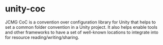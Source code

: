 # unity-coc
JCMG CoC is a convention over configuration library for Unity that helps to set a common folder convention in a Unity project. It also helps enable tools and other frameworks to have a set of well-known locations to integrate into for resource reading/writing/sharing.

